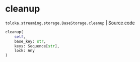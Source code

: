 # cleanup
`toloka.streaming.storage.BaseStorage.cleanup` | [Source code](https://github.com/Toloka/toloka-kit/blob/v0.1.25/src/streaming/storage.py#L35)

```python
cleanup(
    self,
    base_key: str,
    keys: Sequence[str],
    lock: Any
)
```

